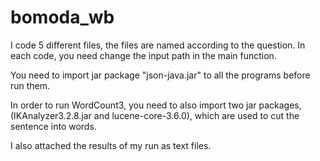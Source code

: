 # bomoda_wb

I code 5 different files, the files are named according to the question.
In each code, you need change the input path in the main function.

You need to import jar package "json-java.jar" to all the programs before run them.

In order to run WordCount3, you need to also import two jar packages, (IKAnalyzer3.2.8.jar and lucene-core-3.6.0), which are used to cut the sentence into words.

I also attached the results of my run as text files.
